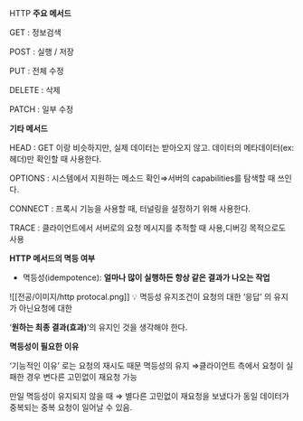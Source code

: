 HTTP **주요 메서드**

GET : 정보검색

POST : 실행 / 저장

PUT : 전체 수정

DELETE : 삭제

PATCH : 일부 수정

**기타 메서드**

HEAD : GET 이랑 비슷하지만, 실제 데이터는 받아오지 않고. 데이터의 메타데이터(ex:헤더)만 확인할 때 사용한다.

OPTIONS : 시스템에서 지원하는 메소드 확인⇒서버의 capabilities를 탐색할 때 쓰인다.

CONNECT : 프록시 기능을 사용할 때, 터널링을 설정하기 위해 사용한다.

TRACE : 클라이언트에서 서버로의 요청 메시지를 추적할 때 사용,디버깅 목적으로도 사용

**HTTP 메서드의 멱등 여부**

- 멱등성(idempotence): **얼마나 많이 실행하든 항상 같은 결과가 나오는 작업**

![[전공/이미지/http protocal.png]]
💡 멱등성 유지조건이 요청의 대한 ‘응답’ 의 유지가 아닌요청에 대한

‘**원하는 최종 결과(효과)**’의 유지인 것을 생각해야 한다.

**멱등성이 필요한 이유**

‘기능적인 이유’ 로는 요청의 재시도 때문 멱등성의 유지 ⇒클라이언트 측에서 요청이 실패한 경우 변다른 고민없이 재요청 가능

만일 멱등성이 유지되지 않을 때 ⇒ 별다른 고민없이 재요청을 보냈다가 동일 데이터가 중복되는 중복 요청이 일어날 수 있음.